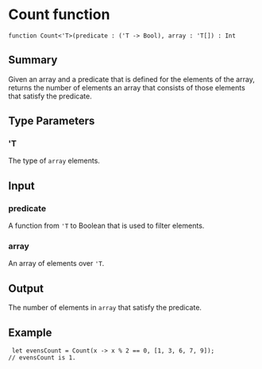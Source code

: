 # Count function

`function Count<'T>(predicate : ('T -> Bool), array : 'T[]) : Int`

## Summary
Given an array and a predicate that is defined
for the elements of the array, returns the number of elements
an array that consists of those elements that satisfy the predicate.

## Type Parameters
### 'T
The type of `array` elements.

## Input
### predicate
A function from `'T` to Boolean that is used to filter elements.
### array
An array of elements over `'T`.

## Output
The number of elements in `array` that satisfy the predicate.

## Example
```qsharp
 let evensCount = Count(x -> x % 2 == 0, [1, 3, 6, 7, 9]);
// evensCount is 1.
```
